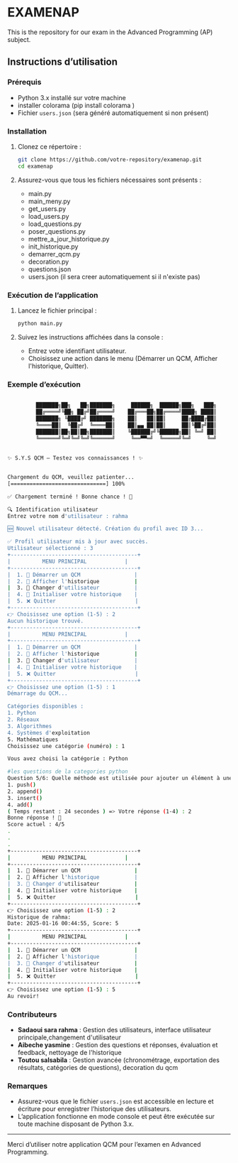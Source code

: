 # EXAMENAP

This is the repository for our exam in the Advanced Programming (AP) subject.

## Instructions d’utilisation

### Prérequis

- Python 3.x installé sur votre machine
- installer colorama (pip install colorama )
- Fichier `users.json` (sera généré automatiquement si non présent)

### Installation

1. Clonez ce répertoire :
    ```bash
    git clone https://github.com/votre-repository/examenap.git
    cd examenap
    ```

2. Assurez-vous que tous les fichiers nécessaires sont présents :
    - main.py
    - main_meny.py
    - get_users.py
    - load_users.py
    - load_questions.py
    - poser_questions.py
    - mettre_a_jour_historique.py
    - init_historique.py
    - demarrer_qcm.py
    - decoration.py
    - questions.json
    - users.json (il sera creer automatiquement si il n'existe pas)

### Exécution de l’application

1. Lancez le fichier principal :
    ```bash
    python main.py
    ```

2. Suivez les instructions affichées dans la console :
    - Entrez votre identifiant utilisateur.
    - Choisissez une action dans le menu (Démarrer un QCM, Afficher l'historique, Quitter).

### Exemple d’exécution

```bash

         ███████╗██╗   ██╗███████╗     ██████╗  ██████╗███╗   ███╗
         ██╔════╝╚██╗ ██╔╝██╔════╝    ██╔═══██╗██╔════╝████╗ ████║
         ███████╗ ╚████╔╝ ███████╗    ██║   ██║██║     ██╔████╔██║
         ╚════██║  ╚██╔╝  ╚════██║    ██║▄▄ ██║██║     ██║╚██╔╝██║
         ███████║██╗██║██╗███████║    ╚██████╔╝╚██████╗██║ ╚═╝ ██║
         ╚══════╝╚═╝╚═╝╚═╝╚══════╝     ╚══▀▀═╝  ╚═════╝╚═╝     ╚═╝
       
           
✨ S.Y.S QCM – Testez vos connaissances ! ✨


Chargement du QCM, veuillez patienter...
[==============================] 100%

✅ Chargement terminé ! Bonne chance ! 💪

🔍 Identification utilisateur
Entrez votre nom d'utilisateur : rahma

🆕 Nouvel utilisateur détecté. Création du profil avec ID 3...

✅ Profil utilisateur mis à jour avec succès.
Utilisateur sélectionné : 3
+----------------------------------------+
|          MENU PRINCIPAL            |
+----------------------------------------+
|  1. 🏁 Démarrer un QCM                 |
|  2. 📜 Afficher l'historique           |
|  3. 🔄 Changer d'utilisateur           |
|  4. 🧹 Initialiser votre historique    |
|  5. ❌ Quitter                         |
+----------------------------------------+
👉 Choisissez une option (1-5) : 2
Aucun historique trouvé.
+----------------------------------------+
|          MENU PRINCIPAL            |
+----------------------------------------+
|  1. 🏁 Démarrer un QCM                 |
|  2. 📜 Afficher l'historique           |
|  3. 🔄 Changer d'utilisateur           |
|  4. 🧹 Initialiser votre historique    |
|  5. ❌ Quitter                         |
+----------------------------------------+
👉 Choisissez une option (1-5) : 1
Démarrage du QCM...

Catégories disponibles :
1. Python
2. Réseaux
3. Algorithmes
4. Systèmes d'exploitation
5. Mathématiques
Choisissez une catégorie (numéro) : 1

Vous avez choisi la catégorie : Python

#les questions de la categories python
Question 5/6: Quelle méthode est utilisée pour ajouter un élément à une liste en Python ?
1. push()
2. append()
3. insert()
4. add()
( Temps restant : 24 secondes ) => Votre réponse (1-4) : 2
Bonne réponse ! 🎉
Score actuel : 4/5
.
.
.
+----------------------------------------+
|          MENU PRINCIPAL            |
+----------------------------------------+
|  1. 🏁 Démarrer un QCM                 |
|  2. 📜 Afficher l'historique           |
|  3. 🔄 Changer d'utilisateur           |
|  4. 🧹 Initialiser votre historique    |
|  5. ❌ Quitter                         |
+----------------------------------------+
👉 Choisissez une option (1-5) : 2
Historique de rahma:
Date: 2025-01-16 00:44:55, Score: 5
+----------------------------------------+
|          MENU PRINCIPAL            |
+----------------------------------------+
|  1. 🏁 Démarrer un QCM                 |
|  2. 📜 Afficher l'historique           |
|  3. 🔄 Changer d'utilisateur           |
|  4. 🧹 Initialiser votre historique    |
|  5. ❌ Quitter                         |
+----------------------------------------+
👉 Choisissez une option (1-5) : 5
Au revoir!
```

### Contributeurs

- **Sadaoui sara rahma** : Gestion des utilisateurs, interface utilisateur principale,changement d'utilisateur
- **Aibeche yasmine** : Gestion des questions et réponses, évaluation et feedback, nettoyage de l'historique 
- **Toutou salsabila** : Gestion avancée (chronométrage, exportation des résultats, catégories de questions), decoration du qcm

### Remarques

- Assurez-vous que le fichier `users.json` est accessible en lecture et écriture pour enregistrer l’historique des utilisateurs.
- L’application fonctionne en mode console et peut être exécutée sur toute machine disposant de Python 3.x.

---

Merci d’utiliser notre application QCM pour l’examen en Advanced Programming.


